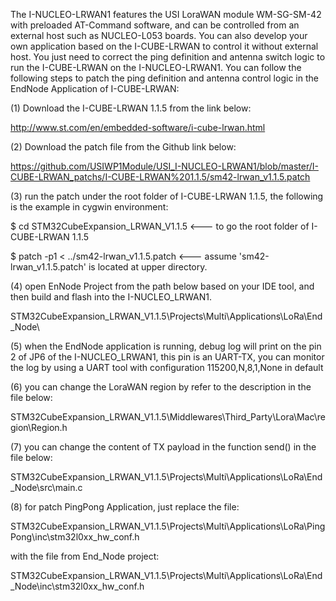 The I-NUCLEO-LRWAN1 features the USI LoraWAN module WM-SG-SM-42 with preloaded AT-Command software, and can be controlled from an external host such as NUCLEO-L053 boards. You can also develop your own application based on the I-CUBE-LRWAN to control it without external host. You just need to correct the ping definition and antenna switch logic to run the I-CUBE-LRWAN on the I-NUCLEO-LRWAN1.
You can follow the following steps to patch the ping definition and antenna control logic in the EndNode Application of I-CUBE-LRWAN:

(1) Download the I-CUBE-LRWAN 1.1.5 from the link below:

http://www.st.com/en/embedded-software/i-cube-lrwan.html


(2) Download the patch file from the Github link below:

https://github.com/USIWP1Module/USI_I-NUCLEO-LRWAN1/blob/master/I-CUBE-LRWAN_patchs/I-CUBE-LRWAN%201.1.5/sm42-lrwan_v1.1.5.patch


(3) run the patch under the root folder of I-CUBE-LRWAN 1.1.5, the following is the example in cygwin environment:

$ cd STM32CubeExpansion_LRWAN_V1.1.5         <--- to go the root folder of I-CUBE-LRWAN 1.1.5

$ patch -p1 < ../sm42-lrwan_v1.1.5.patch     <--- assume 'sm42-lrwan_v1.1.5.patch' is located at upper directory.



(4) open EnNode Project from the path below based on your IDE tool, and then build and flash into the I-NUCLEO_LRWAN1.

STM32CubeExpansion_LRWAN_V1.1.5\Projects\Multi\Applications\LoRa\End_Node\



(5) when the EndNode application is running, debug log will print on the pin 2 of JP6 of the I-NUCLEO_LRWAN1, this pin is an UART-TX, you can monitor the log by using a UART tool with configuration 115200,N,8,1,None in default



(6) you can change the LoraWAN region by refer to the description in the file below:

STM32CubeExpansion_LRWAN_V1.1.5\Middlewares\Third_Party\Lora\Mac\region\Region.h



(7) you can change the content of TX payload in the function send() in the file below:

STM32CubeExpansion_LRWAN_V1.1.5\Projects\Multi\Applications\LoRa\End_Node\src\main.c



(8) for patch PingPong Application, just replace the file:

STM32CubeExpansion_LRWAN_V1.1.5\Projects\Multi\Applications\LoRa\PingPong\inc\stm32l0xx_hw_conf.h

with the file from End_Node project:

STM32CubeExpansion_LRWAN_V1.1.5\Projects\Multi\Applications\LoRa\End_Node\inc\stm32l0xx_hw_conf.h



